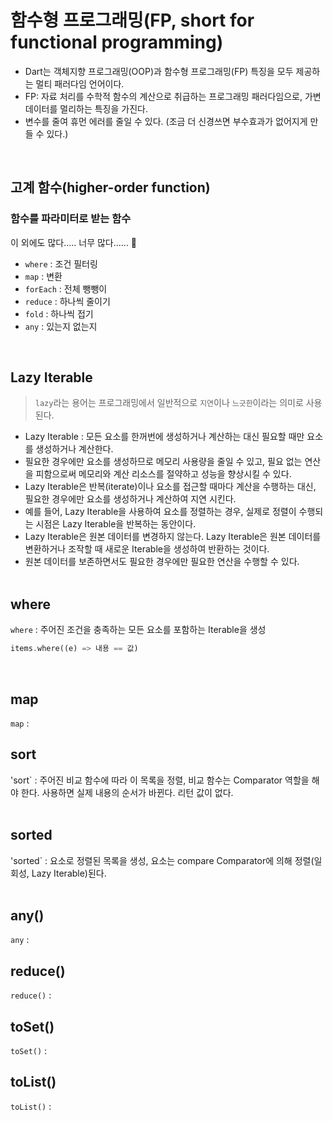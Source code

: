 # 함수형 프로그래밍(FP, short for functional programming)
- Dart는 객체지향 프로그래밍(OOP)과 함수형 프로그래밍(FP) 특징을 모두 제공하는 멀티 패러다임 언어이다.
- FP: 자료 처리를 수학적 함수의 계산으로 취급하는 프로그래밍 패러다임으로, 가변 데이터를 멀리하는 특징을 가진다.
- 변수를 줄여 휴먼 에러를 줄일 수 있다. (조금 더 신경쓰면 부수효과가 없어지게 만들 수 있다.)  
<br/>

## 

## 고계 함수(higher-order function)
### 함수를 파라미터로 받는 함수
이 외에도 많다..... 너무 많다...... 🥹
- `where` : 조건 필터링  
- `map` : 변환  
- `forEach` : 전체 뺑뺑이  
- `reduce` : 하나씩 줄이기  
- `fold` : 하나씩 접기  
- `any` : 있는지 없는지  
<br/>

## Lazy Iterable
> `lazy`라는 용어는 프로그래밍에서 일반적으로 `지연`이나 `느긋한`이라는 의미로 사용된다.  
- Lazy Iterable : 모든 요소를 한꺼번에 생성하거나 계산하는 대신 필요할 때만 요소를 생성하거나 계산한다.
- 필요한 경우에만 요소를 생성하므로 메모리 사용량을 줄일 수 있고, 필요 없는 연산을 피함으로써 메모리와 계산 리소스를 절약하고 성능을 향상시킬 수 있다.
- Lazy Iterable은 반복(iterate)이나 요소를 접근할 때마다 계산을 수행하는 대신, 필요한 경우에만 요소를 생성하거나 계산하여 지연 시킨다.
- 예를 들어, Lazy Iterable을 사용하여 요소를 정렬하는 경우, 실제로 정렬이 수행되는 시점은 Lazy Iterable을 반복하는 동안이다.
- Lazy Iterable은 원본 데이터를 변경하지 않는다. Lazy Iterable은 원본 데이터를 변환하거나 조작할 때 새로운 Iterable을 생성하여 반환하는 것이다.
- 원본 데이터를 보존하면서도 필요한 경우에만 필요한 연산을 수행할 수 있다.  
  <br/>

## where
`where` : 주어진 조건을 충족하는 모든 요소를 포함하는 Iterable을 생성  
```dart
items.where((e) => 내용 == 값)
```
<br/>

## map
`map` :
<br/>

## sort
'sort` : 주어진 비교 함수에 따라 이 목록을 정렬, 비교 함수는 Comparator 역할을 해야 한다. 사용하면 실제 내용의 순서가 바뀐다. 리턴 값이 없다.  
<br/>

## sorted
'sorted` : 요소로 정렬된 목록을 생성, 요소는 compare Comparator에 의해 정렬(일회성, Lazy Iterable)된다.  
<br/>

## any()
`any` : 
<br/>

## reduce()
`reduce()` : 
<br/>

## toSet()
`toSet()` : 
<br/>

## toList()
`toList()` :
<br/>
